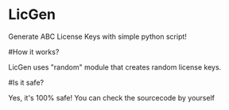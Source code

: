 # LicGen
Generate ABC License Keys with simple python script!

#How it works?

LicGen uses "random" module that creates random license keys.

#Is it safe?

Yes, it's 100% safe! You can check the sourcecode by yourself
